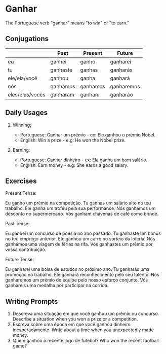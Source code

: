 # Ganhar

The Portuguese verb "ganhar" means "to win" or "to earn."

## Conjugations

|                 | Past     | Present  | Future     |
| --------------- | -------- | -------- | ---------- |
| eu              | ganhei   | ganho    | ganharei   |
| tu              | ganhaste | ganhas   | ganharás   |
| ele/ela/você    | ganhou   | ganha    | ganhará    |
| nós             | ganhámos | ganhamos | ganharemos |
| eles/elas/vocês | ganharam | ganham   | ganharão   |

## Daily Usages

1. Winning:

   - Portuguese: Ganhar um prémio - ex: Ele ganhou o prémio Nobel.
   - English: Win a prize - e.g: He won the Nobel prize.

2. Earning:

   - Portuguese: Ganhar dinheiro - ex: Ela ganha um bom salário.
   - English: Earn money - e.g: She earns a good salary.

## Exercises

Present Tense:

Eu ganho um prêmio na competição.
Tu ganhas um salário alto no teu trabalho.
Ele ganha um troféu pela sua performance.
Nós ganhamos um desconto no supermercado.
Vós ganham chávenas de café como brinde.

Past Tense:

Eu ganhei um concurso de poesia no ano passado.
Tu ganhaste um bônus no teu emprego anterior.
Ele ganhou um carro no sorteio da loteria.
Nós ganhámos uma viagem de férias na rifa.
Vós ganhastes um prêmio por vossa contribuição.

Future Tense:

Eu ganharei uma bolsa de estudos no próximo ano.
Tu ganharás uma promoção no trabalho.
Ele ganhará reconhecimento pelo seu talento.
Nós ganharemos um prêmio de equipe pelo nosso esforço conjunto.
Vós ganhareis uma medalha por participar na corrida.

## Writing Prompts

1. Descreva uma situação em que você ganhou um prêmio ou concurso. Describe a situation when you won a prize or a competition.
2. Escreva sobre uma época em que você ganhou dinheiro inesperadamente. Write about a time when you unexpectedly made money.
3. Quem ganhou o recente jogo de futebol? Who won the recent football game?
